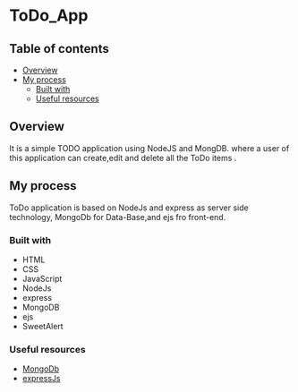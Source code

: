 # ToDo_App

## Table of contents

- [Overview](#overview)
- [My process](#my-process)
  - [Built with](#built-with)
  - [Useful resources](#useful-resources)

## Overview

It is a simple TODO application using NodeJS and MongDB. where a user of this application can create,edit and delete all the ToDo items .

## My process

ToDo application is based on NodeJs and express as server side technology, MongoDb for Data-Base,and ejs fro front-end.  
### Built with

- HTML
- CSS
- JavaScript
- NodeJs
- express
- MongoDB
- ejs
- SweetAlert

### Useful resources

- [MongoDb](https://mongoosejs.com/)
- [expressJs](https://expressjs.com/)
